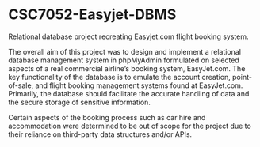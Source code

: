 # CSC7052-Easyjet-DBMS
Relational database project recreating Easyjet.com flight booking system.

The overall aim of this project was to design and implement a relational database management system in phpMyAdmin formulated on selected aspects of a real commercial airline’s booking system, EasyJet.com. The key functionality of the database is to emulate the account creation, point-of-sale, and flight booking management systems found at EasyJet.com. Primarily, the database should facilitate the accurate handling of data and the secure storage of sensitive information. 

Certain aspects of the booking process such as car hire and accommodation were determined to be out of scope for the project due to their reliance on third-party data structures and/or APIs.
